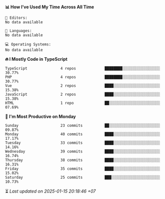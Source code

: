 <!--START_SECTION:readme-stats-->
**📊 How I’ve Used My Time Across All Time**

```text
📝 Editors:
No data available

💬 Languages:
No data available

💻 Operating Systems:
No data available
```

**🔥 I Mostly Code in TypeScript**

```text
TypeScript               4 repos             ████████░░░░░░░░░░░░░░░░░   30.77%
PHP                      4 repos             ████████░░░░░░░░░░░░░░░░░   30.77%
Vue                      2 repos             ████░░░░░░░░░░░░░░░░░░░░░   15.38%
JavaScript               2 repos             ████░░░░░░░░░░░░░░░░░░░░░   15.38%
HTML                     1 repo              ██░░░░░░░░░░░░░░░░░░░░░░░   07.69%
```

**📅 I'm Most Productive on Monday**

```text
Sunday                   23 commits          ██░░░░░░░░░░░░░░░░░░░░░░░   09.87%
Monday                   40 commits          ████░░░░░░░░░░░░░░░░░░░░░   17.17%
Tuesday                  33 commits          ████░░░░░░░░░░░░░░░░░░░░░   14.16%
Wednesday                39 commits          ████░░░░░░░░░░░░░░░░░░░░░   16.74%
Thursday                 38 commits          ████░░░░░░░░░░░░░░░░░░░░░   16.31%
Friday                   35 commits          ████░░░░░░░░░░░░░░░░░░░░░   15.02%
Saturday                 25 commits          ███░░░░░░░░░░░░░░░░░░░░░░   10.73%
```



⏳ *Last updated on 2025-01-15 20:18:46 +07*
<!--END_SECTION:readme-stats-->